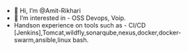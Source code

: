 - 👋 Hi, I’m @Amit-Rikhari
- 👀 I’m interested in - OSS Devops, Voip.
- Handson experience on tools such as - CI/CD [Jenkins],Tomcat,wildfly,sonarqube,nexus,docker,docker-swarm,ansible,linux bash.
